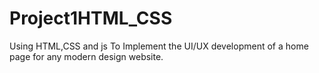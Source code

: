 # Project1HTML_CSS
Using HTML,CSS and js To Implement the UI/UX development of a home page for any modern design website. 
